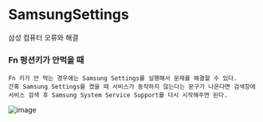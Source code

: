 # SamsungSettings
삼성 컴퓨터 오류와 해결

### Fn 펑션키가 안먹을 때
```
Fn 키가 안 먹는 경우에는 Samsung Settings를 실행해서 문제를 해결할 수 있다.
간혹 Samsung Settings를 켰을 때 서비스가 동작하지 않는다는 문구가 나온다면 검색창에
서비스 검색 후 Samsung System Service Support를 다시 시작해주면 된다.
```
![image](https://user-images.githubusercontent.com/58906858/211273532-84dfa61d-27aa-40e7-aeff-ffdaac3eb06c.png)
